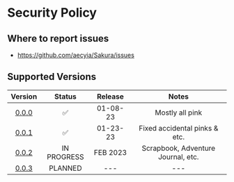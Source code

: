 # Security Policy

## Where to report issues

+ https://github.com/aecyia/Sakura/issues

## Supported Versions

|                            Version                            |       Status       | Release  |               Notes                |
| :-----------------------------------------------------------: | :----------------: | :------: | :--------------------------------: |
| [0.0.0](https://github.com/aecyia/Sakura/releases/tag/v0.0.0) | :white_check_mark: | 01-08-23 |          Mostly all pink           |
| [0.0.1](https://github.com/aecyia/Sakura/releases/tag/v0.0.1) | :white_check_mark: | 01-23-23 |   Fixed accidental pinks & etc.    |
| [0.0.2](https://github.com/aecyia/Sakura/releases/tag/v0.0.2) |    IN PROGRESS     | FEB 2023 | Scrapbook, Adventure Journal, etc. |
| [0.0.3](https://github.com/aecyia/Sakura/releases/tag/v0.0.3) |      PLANNED       |   ---    |                ---                 |
